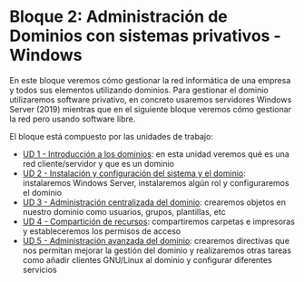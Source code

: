 # Bloque 2: Administración de Dominios con sistemas privativos - Windows
En este bloque veremos cómo gestionar la red informática de una empresa y todos sus elementos utilizando dominios. Para gestionar el dominio utilizaremos software privativo, en concreto usaremos servidores Windows Server (2019) mientras que en el siguiente bloque veremos cómo gestionar la red pero usando software libre.

El bloque está compuesto por las unidades de trabajo:
- [UD 1 - Introducción a los dominios](./ud01): en esta unidad veremos qué es una red cliente/servidor y que es un dominio
- [UD 2 - Instalación y configuración del sistema y el dominio](./ud02): instalaremos Windows Server, instalaremos algún rol y configuraremos el dominio
- [UD 3 - Administración centralizada del dominio](./ud03): crearemos objetos en nuestro dominio como usuarios, grupos, plantillas, etc
- [UD 4 - Compartición de recursos](./ud04): compartiremos carpetas e impresoras y estableceremos los permisos de acceso
- [UD 5 -  Administración avanzada del dominio](./ud05): crearemos directivas que nos permitan mejorar la gestión del dominio y realizaremos otras tareas como añadir clientes GNU/Linux al dominio y configurar diferentes servicios
